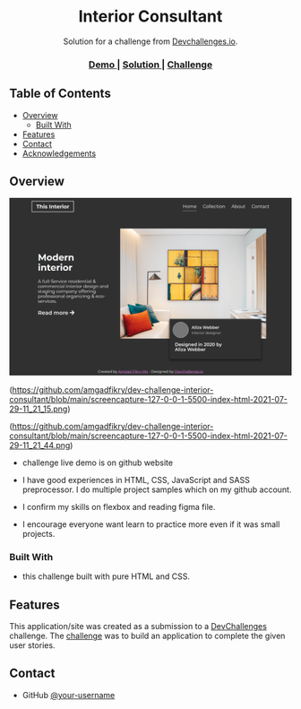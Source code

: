 

<h1 align="center">Interior Consultant</h1>

<div align="center">
   Solution for a challenge from  <a href="http://devchallenges.io" target="_blank">Devchallenges.io</a>.
</div>

<div align="center">
  <h3>
    <a href="https://amgadfikry.github.io/dev-challenge-interior-consultant/">
      Demo
    </a>
    <span> | </span>
    <a href="https://github.com/amgadfikry/dev-challenge-interior-consultant.git">
      Solution
    </a>
    <span> | </span>
    <a href="https://devchallenges.io/challenges/Jymh2b2FyebRTUljkNcb">
      Challenge
    </a>
  </h3>
</div>


## Table of Contents

- [Overview](#overview)
  - [Built With](#built-with)
- [Features](#features)
- [Contact](#contact)
- [Acknowledgements](#acknowledgements)


## Overview

![screenshot](https://github.com/amgadfikry/dev-challenge-interior-consultant/blob/main/screencapture-127-0-0-1-5500-index-html-2021-07-29-11_22_23.png)

(https://github.com/amgadfikry/dev-challenge-interior-consultant/blob/main/screencapture-127-0-0-1-5500-index-html-2021-07-29-11_21_15.png)

(https://github.com/amgadfikry/dev-challenge-interior-consultant/blob/main/screencapture-127-0-0-1-5500-index-html-2021-07-29-11_21_44.png)


- challenge live demo is on github website

- I have good experiences in HTML, CSS, JavaScript and SASS preprocessor. I do multiple project samples which on my github account.

- I confirm my skills on flexbox and reading figma file.

- I encourage everyone want learn to practice more even if it was small projects.


### Built With

- this challenge built with pure HTML and CSS.

## Features

This application/site was created as a submission to a [DevChallenges](https://devchallenges.io/challenges) challenge. The [challenge](https://devchallenges.io/challenges/Jymh2b2FyebRTUljkNcb) was to build an application to complete the given user stories.

## Contact

- GitHub [@your-username](https://github.com/amgadfikry)

